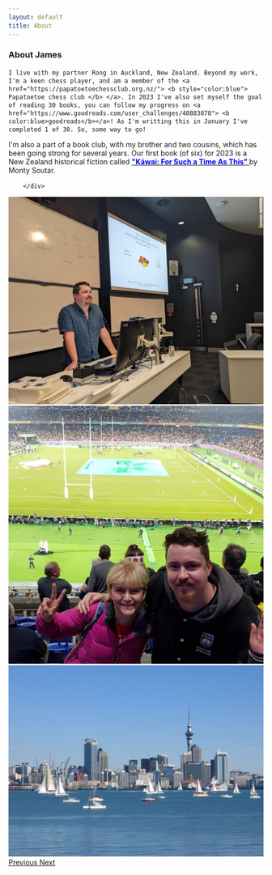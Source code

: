 ```yaml
---
layout: default
title: About
---
```

<!-- style="font-weight:bold" -->
<h3 class="mb-3">About James</h3>



<div class="container-fluid">
    <div class="row mb-4">
        <div class="col-sm-6 ">

    I live with my partner Rong in Auckland, New Zealand. Beyond my work, I'm a keen chess player, and am a member of the <a href="https://papatoetoechessclub.org.nz/"> <b style="color:blue"> Papatoetoe chess club </b> </a>. In 2023 I've also set myself the goal of reading 30 books, you can follow my progress on <a href="https://www.goodreads.com/user_challenges/40883878"> <b color:blue>goodreads</b></a>! As I'm writting this in January I've completed 1 of 30. So, some way to go!

I'm also a part of a book club, with my brother and two cousins, which has been going strong for several years. Our first book (of six) for 2023 is a New Zealand historical fiction called <a href="https://www.goodreads.com/book/show/75564756-k-wai"><b style="color:blue">"Kāwai: For Such a Time As This" </b></a> by Monty Soutar. 

        </div>
 

  <div class="col-sm-6 ">
 
 <div id="carouselExampleIndicators" class="carousel slide" data-ride="carousel">
  <div class="carousel-inner">
    <div class="carousel-item active">
    <div class="container">
      <img class="d-block w-30" src="imgs\profile_lecture.jpg"  alt="First slide">
    </div>
    </div>
    <div class="carousel-item">
    <div class="container">
      <img class="d-block w-30" src="imgs\profile_rugby.jpg"  alt="Second slide">
    </div>
    </div>
    <div class="carousel-item">
    <div class="container">
      <img class="d-block w-30" src="imgs\profile_auckland.jpg"  alt="Third slide">
    </div>
  </div>
  <a class="carousel-control-prev" href="#carouselExampleControls" role="button" data-slide="prev">
    <span class="carousel-control-prev-icon" aria-hidden="true"></span>
    <span class="sr-only">Previous</span>
  </a>
  <a class="carousel-control-next" href="#carouselExampleControls" role="button" data-slide="next">
    <span class="carousel-control-next-icon" aria-hidden="true"></span>
    <span class="sr-only">Next</span>
  </a>
</div>

  </div>
</div>
</div>

<!-- style="width:400px !important;" -->